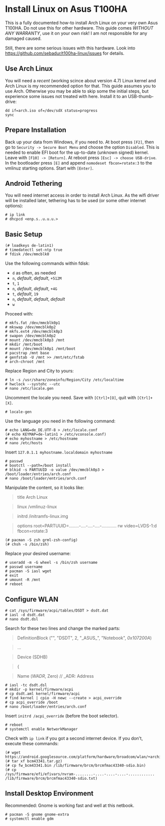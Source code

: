 # Install Linux on Asus T100HA
This is a fully documented how-to install Arch Linux on your very own Asus T100HA. Do not use this for other hardware.
This guide comes *WITHOUT ANY WARRANTY*, use it on your own risk! I am not responsible for any damaged caused.

Still, there are some serious issues with this hardware. Look into https://github.com/sebadur/t100ha-linux/issues for details.

## Use Arch Linux
You will need a *recent* (working scince about version 4.7) Linux kernel and Arch Linux is my recommended option for that. This guide assumes you to use Arch. Otherwise you may be able to skip some the initial steps, but experience some issues not treated with here.
Install it to an USB-thumb-drive:

    dd if=arch.iso of=/dev/sdX status=progress
    sync

## Prepare Installation
Back up your data from Windows, if you need to.
At boot press `[F2]`, then go to `Security -> Secure Boot Menu` and choose the option `Disabled`.
This is needed to enable EFI boot for the up-to-date (unknown signed) kernel. Leave with `[F10] -> [Return]`.
At reboot press `[Esc] -> choose USB-drive`. In the bootloader press `[E]` and append
`nomodeset fbcon=rotate:3` to the vmlinuz starting options. Start with `[Enter]`.

## Android Tethering
You will need internet access in order to install Arch Linux. As the wifi driver will be installed later,
tethering has to be used (or some other internet options):

    # ip link
    # dhcpcd <enp.s..u.u.u.>

## Basic Setup

    (# loadkeys de-latin1)
    # timedatectl set-ntp true
    # fdisk /dev/mmcblk0

Use the following commands within fdisk:

- `d` as often, as needed
- `n`, _default_, _default_, `+512M`
- `t`, `1`
- `n`, _default_, _default_, `+4G`
- `t`, _default_, `19`
- `n`, _default_, _default_, _default_
- `w`

Proceed with:

    # mkfs.fat /dev/mmcblk0p1
    # mkswap /dev/mmcblk0p2
    # mkfs.ext4 /dev/mmcblk0p3
    # swapon /dev/mmcblk0p2
    # mount /dev/mmcblk0p3 /mnt
    # mkdir /mnt/boot
    # mount /dev/mmcblk0p1 /mnt/boot
    # pacstrap /mnt base
    # genfstab -U /mnt >> /mnt/etc/fstab
    # arch-chroot /mnt
    
Replace Region and City to yours:

    # ln -s /usr/share/zoneinfo/Region/City /etc/localtime
    # hwclock --systohc --utc
    # nano /etc/locale.gen
    
Uncomment the locale you need. Save with `[Ctrl]+[O]`, quit with `[Ctrl]+[X]`.

    # locale-gen
    
Use the language you need in the following command:

    # echo LANG=de_DE.UTF-8 > /etc/locale.conf
    (# echo KEYMAP=de-latin1 > /etc/vconsole.conf)
    # echo myhostname > /etc/hostname
    # nano /etc/hosts
    
Insert `127.0.1.1 myhostname.localdomain myhostname`

    # passwd
    # bootctl --path=/boot install
    # blkid -s PARTUUID -o value /dev/mmcblk0p3 > /boot/loader/entries/arch.conf
    # nano /boot/loader/entries/arch.conf

Manipulate the content, so it looks like:

>title          Arch Linux

>linux          /vmlinuz-linux

>initrd         /initramfs-linux.img

>options        root=PARTUUID=........-....-....-....-............ rw video=LVDS-1:d fbcon=rotate:3

    (# pacman -S zsh grml-zsh-config)
    (# chsh -s /bin/zsh)
    
Replace your desired username:

    # useradd -m -G wheel -s /bin/zsh username
    # passwd username
    # pacman -S iasl wget
    # exit
    # umount -R /mnt
    # reboot

## Configure WLAN

    # cat /sys/firmware/acpi/tables/DSDT > dsdt.dat
    # iasl -d dsdt.dat
    # nano dsdt.dsl
    
Search for these two lines and change the marked parts:

>DefinitionBlock ("", "DSDT", 2, "\_ASUS\_", "Notebook", *0x107200A*)

>  ...

>Device (SDHB)

>{

>    Name (*WADR*, Zero)  // \_ADR: Address

    # iasl -tc dsdt.dsl
    # mkdir -p kernel/firmware/acpi
    # cp dsdt.aml kernel/firmware/acpi
    # find kernel | cpio -H newc --create > acpi_override
    # cp acpi_override /boot
    # nano /boot/loader/entries/arch.conf
    
Insert `initrd /acpi_override` (before the boot selector).

    # reboot
    # systemctl enable NetworkManager
    
Check with `ip link` if you got a second internet device. If you don't, execute these commands:

    (# wget https://android.googlesource.com/platform/hardware/broadcom/wlan/+archive/master/bcmdhd/firmware/bcm43341.tar.gz)
    (# tar xf bcm43341.tar.gz)
    (# cp fw_bcm43341.bin /lib/firmware/brcm/brcmfmac43340-sdio.bin)
    (# cp /sys/firmware/efi/efivars/nvram-........-....-....-....-............ /lib/firmware/brcm/brcmfmac43340-sdio.txt)

## Install Desktop Environment
Recommended: Gnome is working fast and well at this netbook.

    # pacman -S gnome gnome-extra
    # systemctl enable gdm
